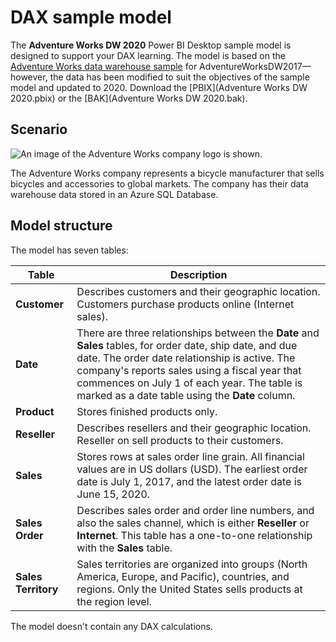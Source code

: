 # DAX sample model

The **Adventure Works DW 2020** Power BI Desktop sample model is designed to support your DAX learning. The model is based on the [Adventure Works data warehouse sample](https://docs.microsoft.com/en-us/sql/samples/adventureworks-install-configure?view=sql-server-ver15&tabs=tsql#data-warehouse-downloads) for AdventureWorksDW2017—however, the data has been modified to suit the objectives of the sample model and updated to 2020. Download the [PBIX](Adventure Works DW 2020.pbix) or the [BAK](Adventure Works DW 2020.bak).

## Scenario
![An image of the Adventure Works company logo is shown.](https://docs.microsoft.com/en-us/power-bi/guidance/media/dax-sample-model/adventure-works-logo-150x150.png)

The Adventure Works company represents a bicycle manufacturer that sells bicycles and accessories to global markets. The company has their data warehouse data stored in an Azure SQL Database.

## Model structure

The model has seven tables:

|Table|Description|
|-----|-------|
|**Customer**|Describes customers and their geographic location. Customers purchase products online (Internet sales).|
|**Date**|There are three relationships between the **Date** and **Sales** tables, for order date, ship date, and due date. The order date relationship is active. The company's reports sales using a fiscal year that commences on July 1 of each year. The table is marked as a date table using the **Date** column.|
|**Product**|Stores finished products only.|
|**Reseller**|Describes resellers and their geographic location. Reseller on sell products to their customers.|
|**Sales**|Stores rows at sales order line grain. All financial values are in US dollars (USD). The earliest order date is July 1, 2017, and the latest order date is June 15, 2020.|
|**Sales Order**|Describes sales order and order line numbers, and also the sales channel, which is either **Reseller** or **Internet**. This table has a one-to-one relationship with the **Sales** table.|
|**Sales Territory**|Sales territories are organized into groups (North America, Europe, and Pacific), countries, and regions. Only the United States sells products at the region level.|

The model doesn't contain any DAX calculations.
